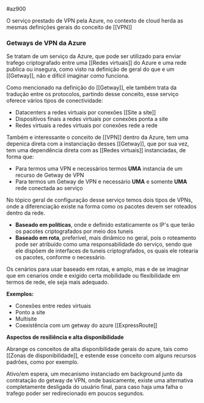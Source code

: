 #az900

O serviço prestado de VPN pela Azure, no contexto de cloud herda as mesmas definições gerais do conceito de [[VPN]]
### Getways de VPN da Azure

Se tratam de um serviço da Azure, que pode ser utilizado para enviar trafego criptografado entre uma [[Redes virtuais]] do Azure e uma rede publica ou insegura, como visto na definição de geral do que e um [[Getway]], não e difícil imaginar como funciona.

Como mencionado na definição do [[Getway]], ele também trata da tradução entre os protocolos, partindo desse conceito, esse serviço oferece vários tipos de conectividade: 

- Datacenters a redes virtuais por conexões [[Site a site]]
- Dispositivos finais a redes virtuais por conexões ponta a site
- Redes virtuais a redes virtuais por conexões rede a rede

Também e interessante o conceito de [[VPN]] dentro da Azure, tem uma depenica direta com a instanciação desses [[Getway]], que por sua vez, tem uma dependência direta com as [[Redes virtuais]] instanciadas, de forma que: 

- Para termos uma VPN e necessários termos **UMA** instancia de um recurso de Getway de VPN
- Para termos um Getway de VPN e necessário **UMA** e somente **UMA** rede conectada ao  serviço

No tópico geral de configuração desse serviço temos dois tipos de VPNs, onde a diferenciação existe na forma como os pacotes devem ser roteados dentro da rede. 

- **Baseado em políticas**, onde e definido estaticamente os IP's que terão os pacotes criptografados por meio dos tuneis
- **Baseado em rota**, preferível,  mais dinâmico no geral, pois o roteamento pode ser atribuído como uma responsabilidade do serviço, sendo que ele dispõem de interfaces de tuneis criptografados, os quais ele rotearia os pacotes, conforme o necessário. 

Os cenários para usar baseado em rotas, e amplo, mas e de se imaginar que em cenarios onde e exigido certa mobilidade ou flexibilidade em termos de rede, ele seja mais adequado. 

**Exemplos:**

- Conexões entre redes virtuais
- Ponto a site
- Multisite
- Coexistência com um getway do azure [[ExpressRoute]] 

**Aspectos de resiliência e alta disponibilidade**

Abrange os conceitos de alta disponibilidade gerais do azure, tais como [[Zonas de disponibilidade]], e estende esse conceito com alguns recursos padrões, como por exemplo.

Ativo/em espera, um mecanismo instanciado em background junto da contratação do getway de VPN, onde basicamente, existe uma alternativa completamente desligada do usuário final, para caso haja uma falha o trafego poder ser redirecionado em poucos segundos.

